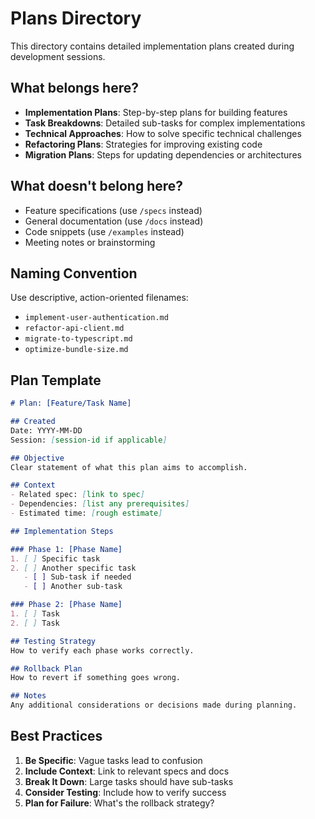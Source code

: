# Plans Directory

This directory contains detailed implementation plans created during development sessions.

## What belongs here?

- **Implementation Plans**: Step-by-step plans for building features
- **Task Breakdowns**: Detailed sub-tasks for complex implementations
- **Technical Approaches**: How to solve specific technical challenges
- **Refactoring Plans**: Strategies for improving existing code
- **Migration Plans**: Steps for updating dependencies or architectures

## What doesn't belong here?

- Feature specifications (use `/specs` instead)
- General documentation (use `/docs` instead)
- Code snippets (use `/examples` instead)
- Meeting notes or brainstorming

## Naming Convention

Use descriptive, action-oriented filenames:
- `implement-user-authentication.md`
- `refactor-api-client.md`
- `migrate-to-typescript.md`
- `optimize-bundle-size.md`

## Plan Template

```markdown
# Plan: [Feature/Task Name]

## Created
Date: YYYY-MM-DD
Session: [session-id if applicable]

## Objective
Clear statement of what this plan aims to accomplish.

## Context
- Related spec: [link to spec]
- Dependencies: [list any prerequisites]
- Estimated time: [rough estimate]

## Implementation Steps

### Phase 1: [Phase Name]
1. [ ] Specific task
2. [ ] Another specific task
   - [ ] Sub-task if needed
   - [ ] Another sub-task

### Phase 2: [Phase Name]
1. [ ] Task
2. [ ] Task

## Testing Strategy
How to verify each phase works correctly.

## Rollback Plan
How to revert if something goes wrong.

## Notes
Any additional considerations or decisions made during planning.
```

## Best Practices

1. **Be Specific**: Vague tasks lead to confusion
2. **Include Context**: Link to relevant specs and docs
3. **Break It Down**: Large tasks should have sub-tasks
4. **Consider Testing**: Include how to verify success
5. **Plan for Failure**: What's the rollback strategy?